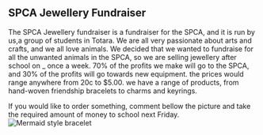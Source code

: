 ## SPCA Jewellery Fundraiser

The SPCA Jewellery fundraiser is a fundraiser for the SPCA, and it is run by us,a group of students in Totara. We are all very passionate about arts and crafts, and we all love animals. We decided that we wanted to fundraise for all the unwanted animals in the SPCA, so we are selling jewellery after school on _ once a week. 70% of the profits we make will go to the SPCA, and 30% of the profits will go towards new equipment. the prices would range anywhere from 20c to $5.00. we have a range of products, from hand-woven friendship bracelets to charms and keyrings.

If you would like to order something, comment bellow the picture and take the required amount of money to school next Friday. 
![Mermaid style bracelet]({{site.baseurl}}/IMG_2704.JPG)
